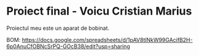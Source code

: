 # Proiect final - Voicu Cristian Marius
Proiectul meu este un aparat de bobinat.

BOM:
https://docs.google.com/spreadsheets/d/1pAV8tlNkW99GAcifB2H-6p0AnuCfOBNcSrPQ-GOcB38/edit?usp=sharing
